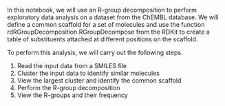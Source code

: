 In this notebook, we will use an R-group decomposition to perform exploratory data analysis on a dataset from the ChEMBL database. We will define a common scaffold for a set of molecules and use the function rdRGroupDecomposition.RGroupDecompose from the RDKit to create a table of substituents attached at different positions on the scaffold.

To perform this analysis, we will carry out the following steps.

1. Read the input data from a SMILES file
2. Cluster the input data to identify similar molecules
3. View the largest cluster and identify the common scaffold
4. Perform the R-group decomposition
5. View the R-groups and their frequency
